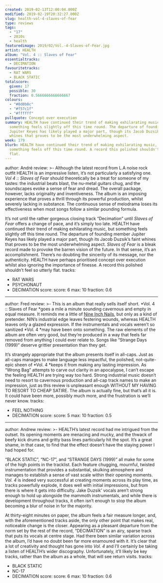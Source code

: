 ```yaml
---
created: 2019-02-13T12:00:04.000Z
modified: 2019-02-19T20:32:27.000Z
slug: health-vol-4-slaves-of-fear
type: reviews
tags:
  - "17"
  - 2010s
  - health
featuredimage: 2019/02/Vol.-4-Slaves-of-Fear.jpg
artist: HEALTH
album: "Vol. 4 :: Slaves of Fear"
essentialtracks:
  - DECIMATION
favouritetracks:
  - RAT WARS
  - BLACK STATIC
totalscore:
  given: 17
  possible: 30
  fraction: 0.5666666666666667
colours:
  - "#0d0b0c"
  - "#f57c1f"
  - "#ffffff"
pullquote: Concept over execution
summary: HEALTH have continued their trend of making exhilarating music, but
  something feels slightly off this time round. The departure of founding member
  Jupiter Keyes has likely played a major part, though its Jacob Duzsik's faint
  whines that proves to be the most underwhelming aspect.
week: 179
blurb: HEALTH have continued their trend of making exhilarating music, but
  something feels off this time round. A record this polished shouldn't feel so
  flat.
---
```

author: André
review: >-
  Although the latest record from L.A noise rock outfit HEALTH is an impressive
  listen, it’s not particularly a satisfying one. *Vol 4 :: Slaves of Fear*
  should theoretically be a treat for someone of my tastes: the industrial beats
  blast, the nu-metal guitars chug, and the soundscapes evoke a sense of fear
  and dread. The overall package, however, lacks originality and inventiveness.
  The album is an imposing experience that proves a thrill through its powerful
  production, whilst severely lacking in substance. The continuous sense of
  melodrama loses its effectiveness when most songs follow a similar pounding
  formula.

  It’s not until the rather gorgeous closing track “Decimation” until *Slaves of Fear* offers a change of pace, and it’s simply too late. HEALTH have continued their trend of making exhilarating music, but something feels slightly off this time round. The departure of founding member Jupiter Keyes has likely played a major part, though its Jacob Duzsik’s faint whines that proves to be the most underwhelming aspect. *Slaves of Fear* is a bleak record made to provoke the barren vision of the future. In that sense, it’s an accomplishment. There’s no doubting the sincerity of its message, nor the authenticity. HEALTH have perhaps prioritised concept over execution whilst also ignoring the importance of finesse. A record this polished shouldn’t feel so utterly flat.
tracks:
  - RAT WARS
  - ­­PSYCHONAUT
  - ­­DECIMATION
score:
  score: 6
  max: 10
  fraction: 0.6
---
author: Fred
review: >-
  This is an album that really sells itself short. *Vol. 4 :: Slaves of Fear
  *goes a mile a minute sounding cavernous and empty in equal measure. It
  reminds me a little of [Nine Inch
  Nails](<https://audioxide.com/reviews/nine-inch-nails-bad-witch/>), but only
  as a kind of pretender. NIN’s industrial edge leaves festering wounds, whereas
  HEALTH leaves only a glazed expression. If the instrumentals and vocals
  weren’t so sanitized *Vol. 4 *may have been onto something. The raw elements
  of the album are often very good, but they’re produced in a way that feels far
  removed from anything I could ever relate to. Songs like “Strange Days (1999)”
  deserve grittier presentation than they get.

  It’s strangely appropriate that the album presents itself in all-caps. Just as all-caps manages to make language less impactful, the polished, not-quite-epic sheen of *Vol. 4 *keeps it from making any lasting impression. As “Wrong Bag” attempts to carve out clarity in an apocalypse, I can’t escape the feeling HEALTH are trying way too hard. Strong industrial music doesn’t need to resort to cavernous production and all-cap track names to make an impression, just as this review is unpleasant enough WITHOUT MY HAVING TO RESORT TO CHEAP SATIRE. The album is actually fine, but that’s all it is. It could have been more, possibly much more, and the frustration is we’ll never know.
tracks:
  - FEEL NOTHING
  - ­­DECIMATION
score:
  score: 5
  max: 10
  fraction: 0.5
---
author: Andrew
review: >-
  HEALTH’s latest record had me intrigued from the outset. Its opening moments
  are menacing and mucky, and the thwack of beefy kick drums and gritty bass
  lines particularly hit the spot. It’s a great shame, in that case, to find
  that the effect doesn’t have the staying power I had hoped for.

  “BLACK STATIC”, “NC-17”, and “STRANGE DAYS (1999)” all make for some of the high points in the tracklist. Each feature chugging, mournful, twisted instrumentation that provides a substantial, skulking atmosphere and manages to establish a sense of vast scale within their opening moments. *Vol. 4* is indeed very successful at creating moments across its play time, as tracks powerfully explode, it does well with initial impressions, but from there is where it gets into difficulty. Jake Duzsik’ vocals aren’t strong enough to hold up alongside the mammoth instrumentals, and while there is development throughout tracks, it often isn’t enough to stop the album becoming a blur of noise in for the majority.

  At thirty-eight minutes on paper, the album feels a fair measure longer, and, with the aforementioned tracks aside, the only other point that makes real, noticeable change is the closer. Appearing as a pleasant departure from the norm set by the rest of the record, “DECIMATION” is an airy, sparse track that puts its vocals at centre stage. Had there been similar variation across the album, I’d have no doubt been far more enamoured with it. It’s clear that a lot of creativity and thought has gone into *Vol. 4* and I’ll certainly be taking a listen of HEALTH’s wider discography. Unfortunately, it’ll likely be key tracks, rather than the album as a whole, that will see return visits.
tracks:
  - BLACK STATIC
  - ­­NC-17
  - ­­DECIMATION
score:
  score: 6
  max: 10
  fraction: 0.6
